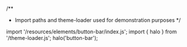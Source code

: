 <!--
type: template
name: button-bar
-->
/**
 * Import paths and theme-loader used for demonstration purposes
 */

import '/resources/elements/button-bar/index.js';
import { halo } from '/theme-loader.js';
halo('button-bar');
